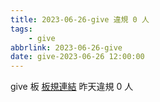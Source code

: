 ```yaml
---
title: 2023-06-26-give 違規 0 人
tags:
    - give
abbrlink: 2023-06-26-give
date: give-2023-06-26 12:00:00
---
```

give 板 [板規連結](https://www.ptt.cc/bbs/give/M.1612495900.A.C32.html)
昨天違規 0 人
